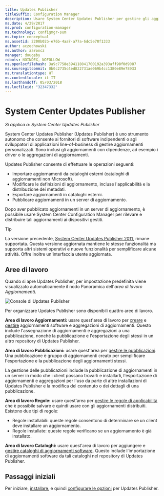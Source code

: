 ```yaml
---
title: Updates Publisher
titleSuffix: Configuration Manager
description: Usare System Center Updates Publisher per gestire gli aggiornamenti personalizzati
ms.date: 4/29/2017
ms.prod: configuration-manager
ms.technology: configmgr-sum
ms.topic: conceptual
ms.assetid: 2200b02b-e76b-4aa7-a77a-6dc5e70f1333
author: aczechowski
ms.author: aaroncz
manager: dougeby
robots: NOINDEX, NOFOLLOW
ms.openlocfilehash: 3a9c7758e394118041700192a393aff98f0d9087
ms.sourcegitcommit: 0b0c2735c4ed822731ae069b4cc1380e89e78933
ms.translationtype: HT
ms.contentlocale: it-IT
ms.lasthandoff: 05/03/2018
ms.locfileid: "32347332"
---
```

# <a name="system-center-updates-publisher"></a>System Center Updates Publisher

*Si applica a: System Center Updates Publisher*

System Center Updates Publisher (Updates Publisher) è uno strumento autonomo che consente ai fornitori di software indipendenti o agli sviluppatori di applicazioni line-of-business di gestire aggiornamenti personalizzati. Sono inclusi gli aggiornamenti con dipendenze, ad esempio i driver o le aggregazioni di aggiornamenti.

Updates Publisher consente di effettuare le operazioni seguenti:

-   Importare aggiornamenti da cataloghi esterni (cataloghi di aggiornamenti non Microsoft).
-   Modificare le definizioni di aggiornamento, incluse l'applicabilità e la distribuzione dei metadati.
-   Esportare aggiornamenti in cataloghi esterni.
-   Pubblicare aggiornamenti in un server di aggiornamento.

Dopo aver pubblicato aggiornamenti in un server di aggiornamento, è possibile usare System Center Configuration Manager per rilevare e distribuire tali aggiornamenti ai dispositivi gestiti.

> [!TIP]  
> La versione precedente, [System Center Updates Publisher 2011](http://go.microsoft.com/fwlink/?LinkId=848111), rimane supportata. Questa versione aggiornata mantiene le stesse funzionalità ma supporta altri sistemi operativi e nuove funzionalità per semplificare alcune attività. Offre inoltre un'interfaccia utente aggiornata.

## <a name="workspaces"></a>Aree di lavoro
Quando si apre Updates Publisher, per impostazione predefinita viene visualizzato automaticamente il nodo Panoramica dell'*area di lavoro Aggiornamenti*.

![Console di Updates Publisher](media/console1.png)   


Per organizzare Updates Publisher sono disponibili quattro aree di lavoro.


**Area di lavoro Aggiornamenti:** usare quest'area di lavoro per [creare](/sccm/sum/tools/create-updates-with-updates-publisher) e [gestire](/sccm/sum/tools/manage-updates-with-updates-publisher) aggiornamenti software e aggregazioni di aggiornamenti. Questo include l'assegnazione di aggiornamenti e aggregazioni a una pubblicazione, nonché la pubblicazione e l'esportazione degli stessi in un altro repository di Updates Publisher.

**Area di lavoro Pubblicazioni:** usare quest'area per [gestire le pubblicazioni](/sccm/sum/tools/updates-publisher-publications). Una pubblicazione è gruppo di aggiornamenti creato per semplificare l'esportazione e la pubblicazione degli aggiornamenti stessi.

La gestione delle pubblicazioni include la pubblicazione di aggiornamenti in un server in modo che i client possano trovarli e installarli, l'esportazione di aggiornamenti e aggregazioni per l'uso da parte di altre installazioni di Updates Publisher e la modifica del contenuto o dei dettagli di una pubblicazione.



**Area di lavoro Regole:** usare quest'area per [gestire le regole di applicabilità](/sccm/sum/tools/updates-publisher-applicability-rules) che è possibile salvare e quindi usare con gli aggiornamenti distribuiti. Esistono due tipi di regole:

-   Regole installabili: queste regole consentono di determinare se un client deve installare un aggiornamento.
-   Regole installate: queste regole verificano se un aggiornamento è già installato.

**Area di lavoro Cataloghi:** usare quest'area di lavoro per aggiungere e [gestire cataloghi di aggiornamenti software](/sccm/sum/tools/updates-publisher-catalogs). Questo include l'importazione di aggiornamenti software da tali cataloghi nel repository di Updates Publisher.
## <a name="first-steps"></a>Passaggi iniziali
Per iniziare, [installare](/sccm/sum/tools/install-updates-publisher), e quindi [configurare le opzioni](/sccm/sum/tools/updates-publisher-options) per Updates Publisher.

